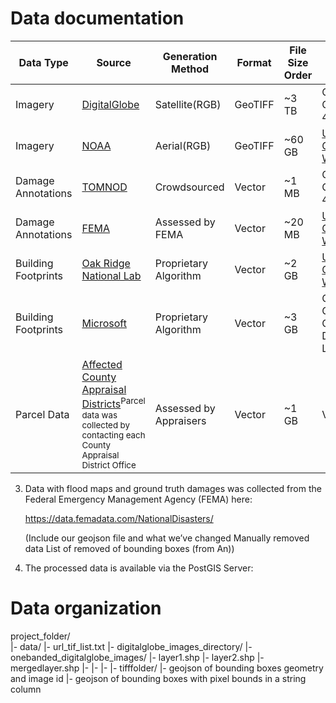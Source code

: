 # Data documentation

| Data Type| Source|Generation Method|Format|File Size Order|License|
| -------------- | ----------- | ------------ | ------------- |-------------- | ------------- |
| Imagery|[DigitalGlobe](https://www.digitalglobe.com/opendata/hurricane-harvey/post-event)| Satellite(RGB)|GeoTIFF|~3 TB|Creative Commons 4.0|
| Imagery|[NOAA](https://storms.ngs.noaa.gov/storms/harvey/index.html#7/28.400/-96.690)|Aerial(RGB)|GeoTIFF|~60 GB|[US Government Works](https://www.usa.gov/government-works)|
| Damage Annotations|[TOMNOD](https://www.digitalglobe.com/opendata/hurricane-harvey/vector-data)|Crowdsourced|Vector|~1 MB|Creative Commons 4.0|
| Damage Annotations|[FEMA](https://data.femadata.com/NationalDisasters/)|Assessed by FEMA|Vector|~20 MB|[US Government Works](https://www.usa.gov/government-works)|
| Building Footprints|[Oak Ridge National Lab](https://data.femadata.com/NationalDisasters/)|Proprietary Algorithm|Vector|~2 GB|[US Government Works](https://www.usa.gov/government-works)|
| Building Footprints|[Microsoft](https://github.com/Microsoft/Open-Maps/wiki/Microsoft-Building-Footprint-Release)| Proprietary Algorithm|Vector|~3 GB|Open Data Commons Open Database License|
|Parcel Data|[Affected County Appraisal Districts](https://github.com/DDS-Lab/disaster-image-processing/blob/master/Parcel%20Data%20for%20Affected%20Counties%20-%20Sheet1.csv)<sup>Parcel data was collected by contacting each County Appraisal District Office</sup>|Assessed by Appraisers|Vector|~1 GB|Variable|



3. Data with flood maps and ground truth damages was collected from the Federal Emergency Management Agency (FEMA) here:  

      https://data.femadata.com/NationalDisasters/




      (Include our geojson file and what we’ve changed
        Manually removed data
        List of removed of bounding boxes (from An))

6. The processed data is available via the PostGIS Server:  

# Data organization

project_folder/    
      |- data/
         |- url_tif_list.txt
         |- digitalglobe_images_directory/
         |- onebanded_digitalglobe_images/
         |- layer1.shp
         |- layer2.shp
         |- mergedlayer.shp
         |-
         |-
         |-
         |- tifffolder/
         |- geojson of bounding boxes geometry and image id
         |- geojson of bounding boxes with pixel bounds in a string column
